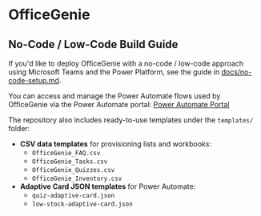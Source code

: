 # OfficeGenie

## No-Code / Low-Code Build Guide

If you'd like to deploy OfficeGenie with a no-code / low-code approach using Microsoft Teams and the Power Platform, see the guide in [docs/no-code-setup.md](docs/no-code-setup.md).

You can access and manage the Power Automate flows used by OfficeGenie via the Power Automate portal:
[Power Automate Portal](https://make.powerautomate.com/environments/Default-fbb7c8c7-38c1-4fed-aaf7-fa302a9457f2/home)

The repository also includes ready-to-use templates under the `templates/` folder:

- **CSV data templates** for provisioning lists and workbooks:
  - `OfficeGenie_FAQ.csv`
  - `OfficeGenie_Tasks.csv`
  - `OfficeGenie_Quizzes.csv`
  - `OfficeGenie_Inventory.csv`
- **Adaptive Card JSON templates** for Power Automate:
  - `quiz-adaptive-card.json`
  - `low-stock-adaptive-card.json`

